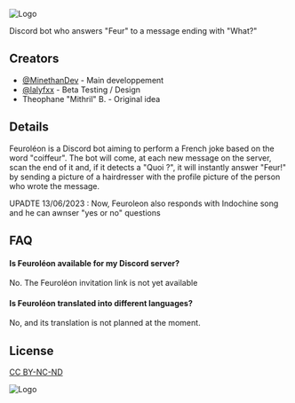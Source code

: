 ![Logo](https://i.imgur.com/82lwQ3n.png)

Discord bot who answers "Feur" to a message ending with "What?"


## Creators

- [@MinethanDev](https://github.com/MinethanDev) - Main developpement
- [@lalyfxx](https://github.com/lalyfxx) - Beta Testing / Design
- Theophane "Mithril" B. - Original idea


## Details

Feuroléon is a Discord bot aiming to perform a French joke based on the word "coiffeur". The bot will come, at each new message on the server, scan the end of it and, if it detects a "Quoi ?", it will instantly answer "Feur!" by sending a picture of a hairdresser with the profile picture of the person who wrote the message.

UPADTE 13/06/2023 : Now, Feuroleon also responds with Indochine song and he can awnser "yes or no" questions
## FAQ

#### Is Feuroléon available for my Discord server?

No. The Feuroléon invitation link is not yet available

#### Is Feuroléon translated into different languages?

No, and its translation is not planned at the moment.

## License

[CC BY-NC-ND](https://creativecommons.org/licenses/by-nc-nd/4.0//)

![Logo](https://i.creativecommons.org/l/by-nc-nd/4.0/88x31.png)
